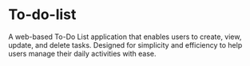 # To-do-list
A web-based To-Do List application that enables users to create, view, update, and delete tasks. Designed for simplicity and efficiency to help users manage their daily activities with ease.
